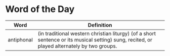 # Word of the Day

|Word|Definition|
|---|---|
|antiphonal|(in traditional western christian liturgy) (of a short sentence or its musical setting) sung, recited, or played alternately by two groups.|